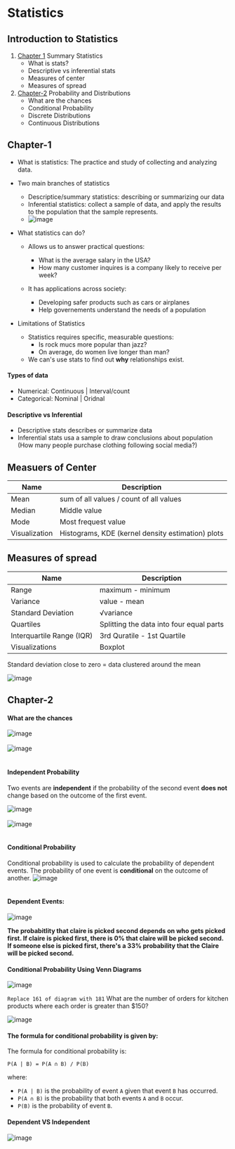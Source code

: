 # Statistics

## Introduction to Statistics
1. [Chapter 1](#chapter-1)
   Summary Statistics
    - What is stats?
    - Descriptive vs inferential stats
    - Measures of center
    - Measures of spread
2. [Chapter-2](#chapter-2)
  Probability and Distributions
    - What are the chances
    - Conditional Probability
    - Discrete Distributions
    - Continuous Distributions


## Chapter-1
- What is statistics: The practice and study of collecting and analyzing data.
- Two main branches of statistics
  - Descriptice/summary statistics: describing or summarizing our data
  - Inferential statistics: collect a sample of data, and apply the results to the population that the sample represents.
  - ![image](https://github.com/user-attachments/assets/bf5ec809-292a-469e-ad40-d19dd05c380a)
 
- What statistics can do?
    - Allows us to answer practical questions:
      - What is the average salary in the USA?
      - How many customer inquires is a company likely to receive per week?

    - It has applications across society:
        - Developing safer products such as cars or airplanes
        - Help governements understand the needs of a population

- Limitations of Statistics
    - Statistics requires specific, measurable questions:
        - Is rock mucs more popular than jazz?
        - On average, do women live longer than man?
    - We can's use stats to find out **why** relationships exist.

#### Types of data
- Numerical: Continuous | Interval/count
- Categorical: Nominal  | Oridnal


#### Descriptive vs Inferential 
- Descriptive stats describes or summarize data
- Inferential stats usa a sample to draw conclusions about population (How many people purchase clothing following social media?)



## Measuers of Center

|Name | Description|
|-----|----------------------------------------|
|Mean | sum of all values / count of all values|
|Median|Middle value |
|Mode| Most frequest value|
|Visualization| Histograms, KDE (kernel density estimation) plots|


## Measures of spread
|Name| Description|
|----|------------|
|Range|maximum - minimum|
|Variance|value - mean|
|Standard Deviation|√variance|
|Quartiles|Splitting the data into four equal parts|
|Interquartile Range (IQR)| 3rd Quratile - 1st Quartile|
|Visualizations|Boxplot|

Standard deviation close to zero = data clustered around the mean

![image](https://github.com/user-attachments/assets/7637335a-3bd9-407b-afa9-88f4bf4f5ef1)



## Chapter-2

#### What are the chances
![image](https://github.com/user-attachments/assets/c74b96e9-b61c-4340-a93b-f3a19e1e2031)<br><br>
![image](https://github.com/user-attachments/assets/d0a53b3c-097b-4d0e-ab63-ad99a10a5ef0)<br><br>

#### Independent Probability
Two events are **independent** if the probability of the second event **does not** change based on the outcome of the first event.

![image](https://github.com/user-attachments/assets/7ba1471e-6224-4b4e-95b5-15898d93e477) <br><br>
![image](https://github.com/user-attachments/assets/aa7794c0-f42c-4a8a-9149-24f70655da40) <br><br>


#### Conditional Probability
Conditional probability is used to calculate the probability of dependent events. The probability of one event is **conditional** on the outcome of another.
![image](https://github.com/user-attachments/assets/3007c70e-3ee9-487b-a23d-5fcb2da1f940) <br><br>

#### Dependent Events:
![image](https://github.com/user-attachments/assets/1f6bfe3a-95ab-4384-861b-a2e5763e2e25)<br>


**The probabitlity that claire is picked second depends on who gets picked first. If claire is picked first, there is 0% that claire will be picked second. If someone else is picked first, there's a 33% probability that the  Claire will be picked second.**

#### Conditional Probability Using Venn Diagrams
![image](https://github.com/user-attachments/assets/4c723d6d-cfc1-4f60-9b36-fe501f766d5b)

```Replace 161 of diagram with 181```
What are the number of orders for kitchen products where each order is greater than $150?

![image](https://github.com/user-attachments/assets/6f415d16-0012-44c9-aa62-3184ed2232d8)

#### The formula for conditional probability is given by:

The formula for conditional probability is:

    P(A | B) = P(A ∩ B) / P(B)

where:

- `P(A | B)` is the probability of event `A` given that event `B` has occurred.
- `P(A ∩ B)` is the probability that both events `A` and `B` occur.
- `P(B)` is the probability of event `B`.
#### Dependent VS Independent
![image](https://github.com/user-attachments/assets/49d4c125-31a3-4269-ac0e-b5da07c6e2e9)

    
